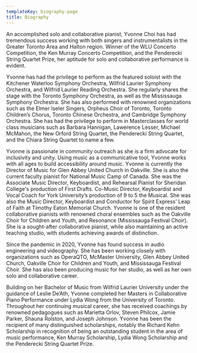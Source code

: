 ```yaml
---
templateKey: biography-page
title: Biography
---
```

An accomplished solo and collaborative pianist, Yvonne Choi has had tremendous success working with both singers and instrumentalists in the Greater Toronto Area and Halton region. Winner of the WLU Concerto Competition, the Ken Murray Concerto Competition, and the Penderecki String Quartet Prize, her aptitude for solo and collaborative performance is evident.

Yvonne has had the privilege to perform as the featured soloist with the Kitchener Waterloo Symphony Orchestra, Wilfrid Laurier Symphony Orchestra, and Wilfrid Laurier Reading Orchestra. She regularly shares the stage with the Toronto Symphony Orchestra, as well as the Mississauga Symphony Orchestra. She has also performed with renowned organizations such as the Elmer Iseler Singers, Orpheus Choir of Toronto, Toronto Children’s Chorus, Toronto Chinese Orchestra, and Cambridge Symphony Orchestra. She has had the privilege to perform in Masterclasses for world class musicians such as Barbara Hannigan, Lawerence Lesser, Michael McMahon, the New Orford String Quartet, the Penderecki String Quartet, and the Chiara String Quartet to name a few.

Yvonne is passionate in community outreach as she is a firm advocate for inclusivity and unity. Using music as a communicative tool, Yvonne works with all ages to build accessibility around music. Yvonne is currently the Director of Music for Glen Abbey United Church in Oakville. She is also the current faculty pianist for National Music Camp of Canada. She was the Associate Music Director, Keyboardist, and Rehearsal Pianist for Sheridan College's production of First Drafts. Co-Music Director, Keyboardist and Vocal Coach for York University’s production of 9 to 5 the Musical. She was also the Music Director, Keyboardist and Conductor for Spirit Express’ Leap of Faith at Timothy Eaton Memorial Church. Yvonne is one of the resident collaborative pianists with renowned choral ensembles such as the Oakville Choir for Children and Youth, and Resonance (Mississauga Festival Choir). She is a sought-after collaborative pianist, while also maintaining an active teaching studio, with students achieving awards of distinction.

Since the pandemic in 2020, Yvonne has found success in audio engineering and videography. She has been working closely with organizations such as OperaQTO, McMaster University, Glen Abbey United Church, Oakville Choir for Children and Youth, and Mississauga Festival Choir. She has also been producing music for her studio, as well as her own solo and collaborative career.

Building on her Bachelor of Music from Wilfrid Laurier University under the guidance of Leslie De’Ath, Yvonne completed her Masters in Collaborative Piano Performance under Lydia Wong from the University of Toronto. Throughout her continuing musical career, she has received coachings by renowned pedagogues such as Marietta Orlov, Steven Philcox, Jamie Parker, Shauna Rolston, and Joseph Johnson. Yvonne has been the recipient of many distinguished scholarships, notably the Richard Kehn Scholarship in recognition of being an outstanding student in the area of music performance, Ken Murray Scholarship, Lydia Wong Scholarship and the Penderecki String Quartet Prize.
